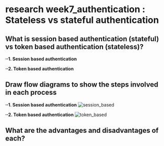 # research week7_authentication : Stateless vs stateful authentication

## What is session based authentication (stateful) vs token based authentication (stateless)?
**⋅⋅1. Session based authentication**




**⋅⋅2. Token based authentication**




## Draw flow diagrams to show the steps involved in each process

**⋅⋅1. Session based authentication**
![session_based](https://i.imgur.com/cGa7eQn.png)


**⋅⋅2. Token based authentication**
![token_based](https://i.imgur.com/OCD5AJB.png)




## What are the advantages and disadvantages of each?
